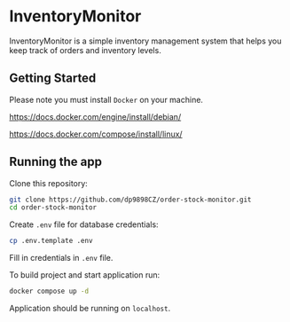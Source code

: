 # InventoryMonitor

InventoryMonitor is a simple inventory management system that helps you keep track of orders and inventory levels.

## Getting Started

Please note you must install `Docker` on your machine.

<https://docs.docker.com/engine/install/debian/>

<https://docs.docker.com/compose/install/linux/>

## Running the app

Clone this repository:

```bash
git clone https://github.com/dp9898CZ/order-stock-monitor.git
cd order-stock-monitor
```

Create `.env` file for database credentials:

```bash
cp .env.template .env
```

Fill in credentials in `.env` file.

To build project and start application run:

```bash
docker compose up -d
```

Application should be running on `localhost`.
